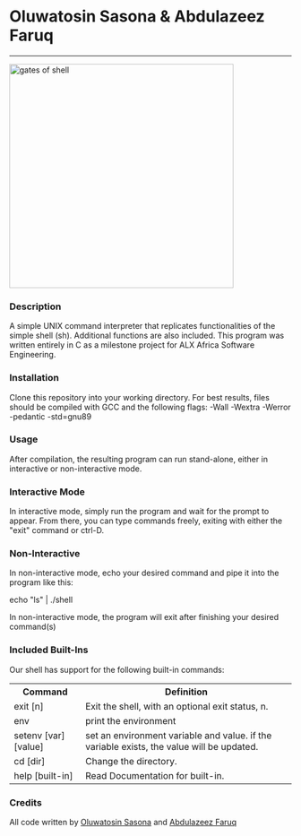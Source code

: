 <h1> Oluwatosin Sasona & Abdulazeez Faruq </h1>
<hr>
<img src="https://s3.amazonaws.com/intranet-projects-files/holbertonschool-low_level_programming/235/shell.jpeg" alt= "gates of shell" width="400px" height="400px"/>
<h3>Description</h3>
<p>A simple UNIX command interpreter that replicates functionalities of the simple shell (sh). Additional functions are also included. This program was written entirely in C as a milestone project for ALX Africa Software Engineering.</p>
<h3>Installation</h3>
<p>Clone this repository into your working directory. For best results, files should be compiled with GCC and the following flags: -Wall -Wextra -Werror -pedantic -std=gnu89</p>
<h3>Usage</h3>
<p>After compilation, the resulting program can run stand-alone, either in interactive or non-interactive mode.</p>
<h3>Interactive Mode</h3>
<p>In interactive mode, simply run the program and wait for the prompt to appear. From there, you can type commands freely, exiting with either the "exit" command or ctrl-D.</p>
<h3>Non-Interactive</h3>
<p>In non-interactive mode, echo your desired command and pipe it into the program like this:

echo "ls" | ./shell</p>
<p>In non-interactive mode, the program will exit after finishing your desired command(s)</p>
<h3>Included Built-Ins</h3>
<p>Our shell has support for the following built-in commands:</p>
<table>
<tr><th>Command</th>
<th>Definition</th>
</tr>
<tr>
<td>exit [n] </td>
<td>Exit the shell, with an optional exit status, n.</td></tr>
<tr>
<td> env </td>
<td> print the environment </td>
</tr>
<tr>
<td>setenv [var] [value]</td>
<td> set an environment variable and value. if the variable exists, the value will be updated.</td>
</tr>
<tr>
<td>cd [dir] </td>
<td> Change the directory.</td>
</tr>
<tr>
<td>help [built-in]</td>
<td> Read Documentation for built-in. </td>
</tr>
</table>
<h3>Credits</h3>
<p> All code written by <a href="github.com/christianahsasona">Oluwatosin Sasona</a> and <a href="github.com/umarfaruq43">Abdulazeez Faruq</a></p>

